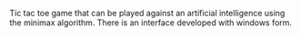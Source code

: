 Tic tac toe game that can be played against an artificial intelligence using the minimax algorithm. There is an interface developed with windows form.
